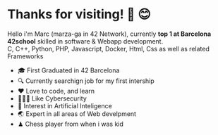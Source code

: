 # Thanks for visiting! 👋 😊
Hello i'm Marc (marza-ga in 42 Network), currently <strong>top 1 at Barcelona 42school</strong> skilled in software & Webapp development.<br>
C, C++, Python, PHP, Javascript, Docker, Html, Css as well as related Frameworks

<ul>
<li>🎓 First Graduated in 42 Barcelona</li>
<li>🔍 Currently searchign job for my first intership</li>
<li>❤️ Love to code, and learn</li>
<li>👮🏻‍♀️ Like Cybersecurity</li>
<li>🧠 Interest in Artificial Inteligence</li>
<li>🌏 Expert in all areas of Web develpment</li>
<li>♟ Chess player from when i was kid</li>
</ul>
